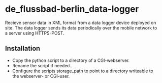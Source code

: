 # de_flussbad-berlin_data-logger

Recieve sensor data in XML format from a data logger device deployed
on site. The data logger sends its data periodically over the mobile
network to a server using HTTPS-POST.

## Installation

* Copy the python script to a directory of a CGI-webserver.
* Rename the script if needed..
* Configure the scripts storage_path to point to a directory writeable to the webserver- or CGI-user.
